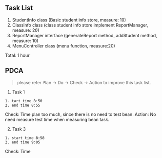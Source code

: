 ## Task List

1. StudentInfo class (Basic student info store, measure: 10)
2. ClassInfo class (class student info store implement ReportManager, measure: 20)
3. ReportManager interface (generateReport method, addStudent method, measure: 10)
4.  MenuController class (menu function, measure:20)

Total: 1 hour

## PDCA
> please refer Plan -> Do -> Check -> Action to improve this task list.

1. Task 1
```shell
1. tart time 8:50
2. end time 8:55
```
Check: Time plan too much, since there is no need to test bean.
Action: No need measure test time when measuring bean task.

2. Task 3
```shell
1. start time 8:58
2. end time 9:05
```

Check: Time
